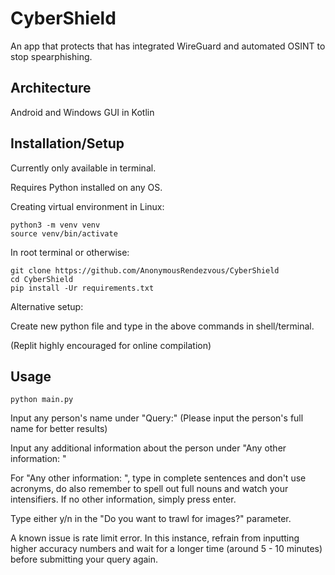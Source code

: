 # CyberShield

An app that protects that has integrated WireGuard and automated OSINT to stop spearphishing.

## Architecture

Android and Windows GUI in Kotlin

## Installation/Setup

Currently only available in terminal. 

Requires Python installed on any OS.

Creating virtual environment in Linux:

```
python3 -m venv venv
source venv/bin/activate
```
In root terminal or otherwise:

```
git clone https://github.com/AnonymousRendezvous/CyberShield
cd CyberShield
pip install -Ur requirements.txt
```
Alternative setup:

Create new python file and type in the above commands in shell/terminal.

(Replit highly encouraged for online compilation)


## Usage

```
python main.py
```

Input any person's name under "Query:" (Please input the person's full name for better results)

Input any additional information about the person under "Any other information: "

For "Any other information: ", type in complete sentences and don't use acronyms, do also remember to spell out full nouns and watch your intensifiers. If no other information, simply press enter.

Type either y/n in the "Do you want to trawl for images?" parameter.

A known issue is rate limit error. In this instance, refrain from inputting higher accuracy numbers and wait for a longer time (around 5 - 10 minutes) before submitting your query again.
